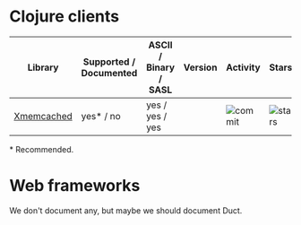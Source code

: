 # Clojure clients

| Library | Supported / Documented | ASCII / Binary / SASL | Version | Activity | Stars |
| ---     | ---                    | ---           | ---     | ---      | ---   |
| [Xmemcached](https://github.com/killme2008/clj-xmemcached) | yes\* / no | yes / yes / yes |   | ![commit](https://img.shields.io/github/last-commit/killme2008/clj-xmemcached/master.svg?maxAge=3600) | ![stars](https://img.shields.io/github/stars/killme2008/clj-xmemcached.svg?style=social&maxAge=3600) |

\* Recommended.  

# Web frameworks

We don't document any, but maybe we should document Duct.
